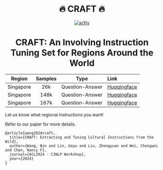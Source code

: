 <h1 align="center">🔥 CRAFT 🔥</h1>


<p align="center">
  <a href="https://arxiv.org/abs/2405.03138"><img src="https://img.shields.io/badge/arXiv-2405.03138-b31b1b.svg" alt="arXiv"></a>
</p>

<h1 align="center"> CRAFT: An Involving Instruction Tuning Set for Regions Around the World </h1>



|  Region   |       Samples           |    Type    | Link |
| :-----: | :------------------: | :--------------------: | :---- |
| Singapore |     26k       |     Question-Answer            | [Huggingface](https://huggingface.co/datasets/SeaEval/CRAFT-Singapore-Instruction-GPT4) |
| Singapore |     148k       |     Question-Answer            | [Huggingface](https://huggingface.co/datasets/SeaEval/CRAFT-Singapore-147k) |
| Singapore |     167k       |     Question-Answer            | [Huggingface](https://huggingface.co/datasets/SeaEval/CRAFT-Singapore-v2-166k) |


Let us know what regional instructions you want!


Refer to our paper for more details.
```
@article{wang2024craft,
  title={CRAFT: Extracting and Tuning Cultural Instructions from the Wild},
  author={Wang, Bin and Lin, Geyu and Liu, Zhengyuan and Wei, Chengwei and Chen, Nancy F},
  journal={ACL2024 - C3NLP Workshop},
  year={2024}
}
```
